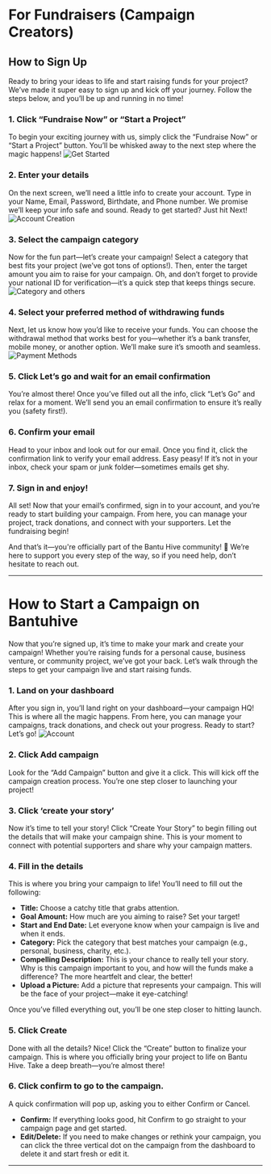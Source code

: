 
# For Fundraisers (Campaign Creators)

## How to Sign Up

Ready to bring your ideas to life and start raising funds for your project? We’ve made it super easy to sign up and kick off your journey. Follow the steps below, and you’ll be up and running in no time!

### 1. Click “Fundraise Now” or “Start a Project”

To begin your exciting journey with us, simply click the “Fundraise Now” or “Start a Project” button. You’ll be whisked away to the next step where the magic happens!
![Get Started](/guides/startaproject.png#markdown-start-project)

### 2. Enter your details

On the next screen, we’ll need a little info to create your account. Type in your Name, Email, Password, Birthdate, and Phone number. We promise we’ll keep your info safe and sound. Ready to get started? Just hit Next!
![Account Creation](/guides/register.png#markdown-register)

### 3. Select the campaign category

Now for the fun part—let’s create your campaign! Select a category that best fits your project (we’ve got tons of options!). Then, enter the target amount you aim to raise for your campaign. Oh, and don’t forget to provide your national ID for verification—it’s a quick step that keeps things secure.
![Category and others](/guides/category.png#markdown-category)

### 4. Select your preferred method of withdrawing funds

Next, let us know how you’d like to receive your funds. You can choose the withdrawal method that works best for you—whether it’s a bank transfer, mobile money, or another option. We’ll make sure it’s smooth and seamless.
![Payment Methods](/guides/payments.png#markdown-payments)

### 5. Click Let’s go and wait for an email confirmation

You’re almost there! Once you’ve filled out all the info, click “Let’s Go” and relax for a moment. We’ll send you an email confirmation to ensure it’s really you (safety first!).

### 6. Confirm your email

Head to your inbox and look out for our email. Once you find it, click the confirmation link to verify your email address. Easy peasy! If it’s not in your inbox, check your spam or junk folder—sometimes emails get shy.

### 7. Sign in and enjoy!

All set! Now that your email’s confirmed, sign in to your account, and you’re ready to start building your campaign. From here, you can manage your project, track donations, and connect with your supporters. Let the fundraising begin!

And that’s it—you're officially part of the Bantu Hive community! 🎉 We’re here to support you every step of the way, so if you need help, don’t hesitate to reach out.

---

# How to Start a Campaign on Bantuhive

Now that you’re signed up, it’s time to make your mark and create your campaign! Whether you’re raising funds for a personal cause, business venture, or community project, we’ve got your back. Let’s walk through the steps to get your campaign live and start raising funds.

### 1. Land on your dashboard

After you sign in, you’ll land right on your dashboard—your campaign HQ! This is where all the magic happens. From here, you can manage your campaigns, track donations, and check out your progress. Ready to start? Let’s go!
![Account](/guides/accounts.png#markdown-accounts)

### 2. Click Add campaign

Look for the “Add Campaign” button and give it a click. This will kick off the campaign creation process. You’re one step closer to launching your project!

### 3. Click ‘create your story’

Now it’s time to tell your story! Click “Create Your Story” to begin filling out the details that will make your campaign shine. This is your moment to connect with potential supporters and share why your campaign matters.

### 4. Fill in the details

This is where you bring your campaign to life! You’ll need to fill out the following:

- **Title:** Choose a catchy title that grabs attention.
- **Goal Amount:** How much are you aiming to raise? Set your target!
- **Start and End Date:** Let everyone know when your campaign is live and when it ends.
- **Category:** Pick the category that best matches your campaign (e.g., personal, business, charity, etc.).
- **Compelling Description:** This is your chance to really tell your story. Why is this campaign important to you, and how will the funds make a difference? The more heartfelt and clear, the better!
- **Upload a Picture:** Add a picture that represents your campaign. This will be the face of your project—make it eye-catching!

Once you’ve filled everything out, you’ll be one step closer to hitting launch.

### 5. Click Create

Done with all the details? Nice! Click the “Create” button to finalize your campaign. This is where you officially bring your project to life on Bantu Hive. Take a deep breath—you’re almost there!

### 6. Click confirm to go to the campaign.

A quick confirmation will pop up, asking you to either Confirm or Cancel.

- **Confirm:** If everything looks good, hit Confirm to go straight to your campaign page and get started.
- **Edit/Delete:** If you need to make changes or rethink your campaign, you can click the three vertical dot on the campaign from the dashboard to delete it and start fresh or edit it.

---
